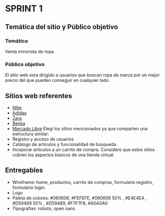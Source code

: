
# SPRINT 1
## Temática del sitio y Público objetivo
### __Temática__
Venta minorísta de ropa.
### __Público objetivo__
El sitio web esta dirigido a usuarios que buscan ropa de marca por un mejor precio del que pueden conseguir en cualquier lado.
## Sitios web referentes
- [Nike](https://www.nike.com.ar/)
- [Adidas](https://www.adidas.com.ar/)
- [Zara](https://www.zara.com)
- [Benka](https://www.benka.com.ar/)
- [Mercado Libre](https://www.mercadolibre.com.ar/)
Elegí los sitios mencionados ya que comparten una estructura similar:
- Registro y acceso de usuarios
- Catálogo de artículos y funcionalidad de búsqueda.
- Incoporar artículos a un carrito de compra.
Considero que estos sitios cubren los aspectos básicos de una tienda virtual.
## Entregables
- Wireframe: home, productos, carrito de compras, formulario registro, formulario login.
- Logo
- Paleta de colores: #060606, #FEFEFE, #060606 50% , #E4E4E4 , #D59489 50% , #D59489, #F7F7F8, #A0A0A0
- Tipografías: roboto, open sans.